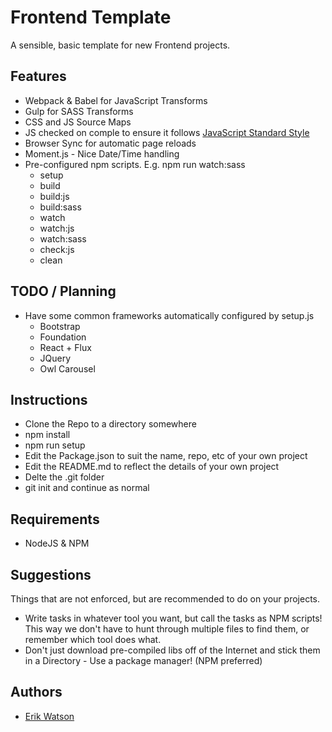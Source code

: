 # Frontend Template

A sensible, basic template for new Frontend projects.


## Features

  + Webpack & Babel for JavaScript Transforms
  + Gulp for SASS Transforms
  + CSS and JS Source Maps
  + JS checked on comple to ensure it follows [JavaScript Standard Style](http://standardjs.com)
  + Browser Sync for automatic page reloads
  + Moment.js - Nice Date/Time handling
  + Pre-configured npm scripts. E.g. npm run watch:sass
    - setup
    - build
    - build:js
    - build:sass
    - watch
    - watch:js
    - watch:sass
    - check:js
    - clean


## TODO / Planning

  + Have some common frameworks automatically configured by setup.js
    - Bootstrap
    - Foundation
    - React + Flux
    - JQuery
    - Owl Carousel


## Instructions

  + Clone the Repo to a directory somewhere
  + npm install
  + npm run setup
  + Edit the Package.json to suit the name, repo, etc of your own project
  + Edit the README.md to reflect the details of your own project
  + Delte the .git folder
  + git init and continue as normal


## Requirements

  + NodeJS & NPM


## Suggestions

Things that are not enforced, but are recommended to do on your projects.

  + Write tasks in whatever tool you want, but call the tasks as NPM scripts! This way we don't have to hunt through multiple files to find them, or remember which tool does what.
  + Don't just download pre-compiled libs off of the Internet and stick them in a Directory - Use a package manager! (NPM preferred)


## Authors

  + [Erik Watson](http://erikwatson.me)
